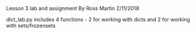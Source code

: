 Lesson 3 lab and assignment
By Ross Martin 2/11/2018

dict_lab.py includes 4 functions - 2 for working with dicts and 2 for working with sets/frozensets
